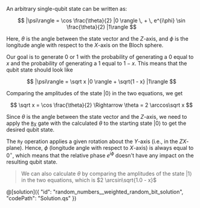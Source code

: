 An arbitrary single-qubit state can be written as:

$$
|\psi\rangle =
    \cos \frac{\theta}{2} |0 \rangle \, + \, e^{i\phi}  \sin \frac{\theta}{2} |1\rangle
$$

Here, $\theta$ is the angle between the state vector and the $Z$-axis, and $\phi$ is the longitude angle with respect to the $X$-axis on the Bloch sphere.

Our goal is to generate $0$ or $1$ with the probability of generating a $0$ equal to $x$ and the probability of generating a $1$ equal to $1 - x$. This means that the qubit state should look like

$$
|\psi\rangle =
    \sqrt x |0 \rangle + \sqrt{1 - x} |1\rangle
$$

Comparing the amplitudes of the state $|0 \rangle$ in the two equations, we get

$$
\sqrt x = \cos \frac{\theta}{2} \Rightarrow \theta = 2 \arccos\sqrt x
$$

Since $\theta$ is the angle between the state vector and the $Z$-axis, we need to apply the [`Ry`](https://docs.microsoft.com/qsharp/api/qsharp/microsoft.quantum.intrinsic.ry) gate with the calculated $\theta$ to the starting state $|0 \rangle$ to get the desired qubit state.

The `Ry` operation applies a given rotation about the $Y$-axis (i.e., in the $ZX$-plane). Hence, $\phi$ (longitude angle with respect to $X$-axis) is always equal to $0^{\circ}$, which means that the relative phase $e^{i\phi}$ doesn't have any impact on the resulting qubit state.

> We can also calculate ${\theta}$ by comparing the amplitudes of the state $|1 \rangle$ in the two equations, which is $2 \arcsin\sqrt{1.0 - x}$

@[solution]({
    "id": "random_numbers__weighted_random_bit_solution",
    "codePath": "Solution.qs"
})

